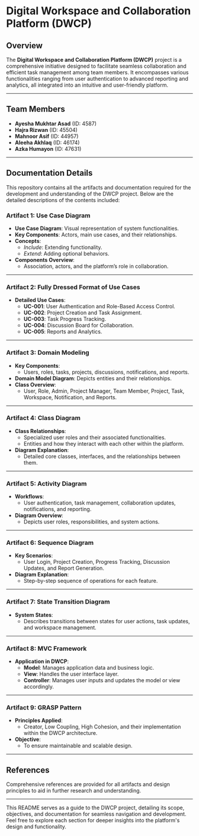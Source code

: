 # Digital Workspace and Collaboration Platform (DWCP)

## **Overview**
The **Digital Workspace and Collaboration Platform (DWCP)** project is a comprehensive initiative designed to facilitate seamless collaboration and efficient task management among team members. It encompasses various functionalities ranging from user authentication to advanced reporting and analytics, all integrated into an intuitive and user-friendly platform.

---

## **Team Members**
- **Ayesha Mukhtar Asad** (ID: 4587)  
- **Hajra Rizwan** (ID: 45504)  
- **Mahnoor Asif** (ID: 44957)  
- **Aleeha Akhlaq** (ID: 46174)  
- **Azka Humayon** (ID: 47631)  

---

## **Documentation Details**
This repository contains all the artifacts and documentation required for the development and understanding of the DWCP project. Below are the detailed descriptions of the contents included:

### **Artifact 1: Use Case Diagram**
- **Use Case Diagram**: Visual representation of system functionalities.  
- **Key Components**: Actors, main use cases, and their relationships.  
- **Concepts**:
  - *Include*: Extending functionality.  
  - *Extend*: Adding optional behaviors.  
- **Components Overview**:
  - Association, actors, and the platform’s role in collaboration.

---

### **Artifact 2: Fully Dressed Format of Use Cases**
- **Detailed Use Cases**:
  - **UC-001**: User Authentication and Role-Based Access Control.  
  - **UC-002**: Project Creation and Task Assignment.  
  - **UC-003**: Task Progress Tracking.  
  - **UC-004**: Discussion Board for Collaboration.  
  - **UC-005**: Reports and Analytics.

---

### **Artifact 3: Domain Modeling**
- **Key Components**:
  - Users, roles, tasks, projects, discussions, notifications, and reports.  
- **Domain Model Diagram**: Depicts entities and their relationships.  
- **Class Overview**:
  - User, Role, Admin, Project Manager, Team Member, Project, Task, Workspace, Notification, and Reports.  

---

### **Artifact 4: Class Diagram**
- **Class Relationships**:
  - Specialized user roles and their associated functionalities.  
  - Entities and how they interact with each other within the platform.  
- **Diagram Explanation**:
  - Detailed core classes, interfaces, and the relationships between them.

---

### **Artifact 5: Activity Diagram**
- **Workflows**:
  - User authentication, task management, collaboration updates, notifications, and reporting.  
- **Diagram Overview**:
  - Depicts user roles, responsibilities, and system actions.

---

### **Artifact 6: Sequence Diagram**
- **Key Scenarios**:
  - User Login, Project Creation, Progress Tracking, Discussion Updates, and Report Generation.  
- **Diagram Explanation**:
  - Step-by-step sequence of operations for each feature.

---

### **Artifact 7: State Transition Diagram**
- **System States**:
  - Describes transitions between states for user actions, task updates, and workspace management.  

---

### **Artifact 8: MVC Framework**
- **Application in DWCP**:
  - **Model**: Manages application data and business logic.  
  - **View**: Handles the user interface layer.  
  - **Controller**: Manages user inputs and updates the model or view accordingly.

---

### **Artifact 9: GRASP Pattern**
- **Principles Applied**:
  - Creator, Low Coupling, High Cohesion, and their implementation within the DWCP architecture.  
- **Objective**:
  - To ensure maintainable and scalable design.  

---

## **References**
Comprehensive references are provided for all artifacts and design principles to aid in further research and understanding.  

--- 

This README serves as a guide to the DWCP project, detailing its scope, objectives, and documentation for seamless navigation and development. Feel free to explore each section for deeper insights into the platform's design and functionality.
